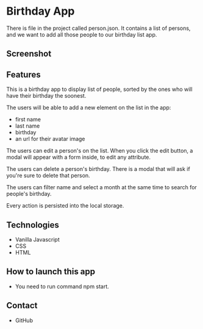 # Birthday App

There is file in the project called person.json. It contains a list of persons, and we want to add all those people to our birthday list app.

## Screenshot

## Features
This is a birthday app to display list of people, sorted by the ones who will have their birthday the soonest.

The users will be able to add a new element on the list in the app:

-   first name
-   last name
-   birthday
-   an url for their avatar image

The users can edit a person's on the list. When you click the edit button, a modal will appear with a form inside, to edit any attribute.

The users can delete a person's birthday. There is a modal that will ask if you're sure to delete that person.

The users can filter name and select a month at the same time to search for people's birthday.

Every action is persisted into the local storage.

## Technologies
 - Vanilla Javascript
 - CSS 
 - HTML

## How to launch this app
 - You need to run command npm start.
## Contact 
 - GitHub 

